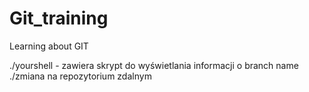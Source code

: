# Git_training
Learning about GIT

./yourshell - zawiera skrypt do wyświetlania informacji o branch name
./zmiana na repozytorium zdalnym

